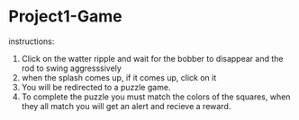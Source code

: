 # Project1-Game
instructions:
1. Click on the watter ripple and wait for the bobber to disappear and the rod to swing aggresssively
2. when the splash comes up, if it comes up, click on it
3. You will be redirected to a puzzle game.
4. To complete the puzzle you must match the colors of the squares, when they all match you will get an alert and recieve a reward.
